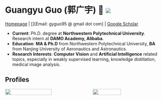 # Guangyu Guo (郭广宇) 👋 ![](https://komarev.com/ghpvc/?username=gyguo&color=blue&style=flat-square)

[![]()]()[Homepage](https://gyguo.github.io/)
|
[![]()][Email: gyguo95 @ gmail dot com]
|
[![]()](https://scholar.google.com/citations?user=F-mtieAAAAAJ&hl=zh-CN)[Google Scholar](https://scholar.google.com/citations?user=F-mtieAAAAAJ&hl=zh-CN)



- **Current**: Ph.D. degree at **Northwestern Polytechnical University**. Research intern at **DAMO Academy, Alibaba**.
- **Education**: **MA & Ph.D** from Northwestern Polytechnical University, **BA** from Nanjing University of Aeronautics and Astronautics.
- **Research Interests**: **Computer Vision** and **Artificial Intelligence** related topics, especially in weakly supervised learning, knowledge distillation, medical image analysis.

## Profiles
<div style="display: flex; gap: 10px;">
  <img src="https://github-readme-stats.vercel.app/api?username=gyguo&rank_icon=github" width="55%" />
  <img src="https://github-readme-stats.vercel.app/api/top-langs/?username=gyguo&layout=compact" width="43%" />
</div>
